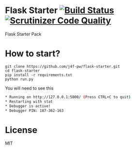 # Flask Starter [![Build Status](https://travis-ci.org/j4fpw/flask-starter.svg?branch=master)](https://travis-ci.org/j4fpw/flask-starter) [![Scrutinizer Code Quality](https://scrutinizer-ci.com/g/j4fpw/flask-starter/badges/quality-score.png?b=master)](https://scrutinizer-ci.com/g/j4fpw/flask-starter/?branch=master)
Flask Starter Pack

# How to start?

```
git clone https://github.com/j4f-pw/flask-starter.git
cd flask-starter
pip install -r requirements.txt
python run.py
```
You will need to see this
```sh
* Running on http://127.0.0.1:5000/ (Press CTRL+C to quit)
* Restarting with stat
* Debugger is active!
* Debugger PIN: 187-362-163
```

# License
MIT

